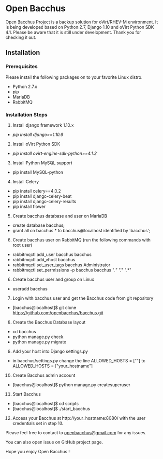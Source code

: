 # Open Bacchus 
Open Bacchus Project is a backup solution for oVirt/RHEV-M environment. It is being developed based on Python 2.7, Django 1.10 and oVirt Python SDK 4.1. Please be aware that it is still under development.
Thank you for checking it out.

## Installation
### Prerequisites
Please install the following packages on to your favorite Linux distro.
- Python 2.7.x
- pip
- MariaDB
- RabbitMQ

### Installation Steps
1. Install django framework 1.10.x
- *pip install django==1.10.6*

2. Install oVirt Python SDK
- *pip install ovirt-engine-sdk-python==4.1.2*

3. Install Python MySQL support
- 	pip install MySQL-python

4. Install Celery
- pip install celery==4.0.2
- pip install django-celery-beat
- pip install django-celery-results
- pip install flower

5. Create bacchus database and user on MariaDB
- create database bacchus;
- grant all on bacchus.* to bacchus@localhost identified by 'bacchus';

6. Create bacchus user on RabbitMQ (run the following commands with root user)
- rabbitmqctl add_user bacchus bacchus
- rabbitmqctl add_vhost bacchus
- rabbitmqctl set_user_tags bacchus Administrator
- rabbitmqctl set_permissions -p bacchus bacchus ".*" ".*" ".*"

6. Create bacchus user and group on Linux
- useradd bacchus

7. Login with bacchus user and get the Bacchus code from git repository
- [bacchus@localhost]$ git clone https://github.com/openbacchus/bacchus.git

8. Create the Bacchus Database layout 
- cd bacchus
- python manage.py check
- python manage.py migrate

9. Add your host into Django settings.py
- in bacchus/settings.py change the line ALLOWED_HOSTS = [""] to ALLOWED_HOSTS = ["your_hostname"]

10. Create Bacchus admin account
- [bacchus@localhost]$ python manage.py createsuperuser 

11. Start Bacchus
- [bacchus@localhost]$ cd scripts
- [bacchus@localhost]$ ./start_bacchus

12. Access your Bacchus at http://your_hostname:8080/ with the user credentials set in step 10.

Please feel free to contact to openbacchus@gmail.com for any issues.

You can also open issue on GitHub project page.

Hope you enjoy Open Bacchus !

